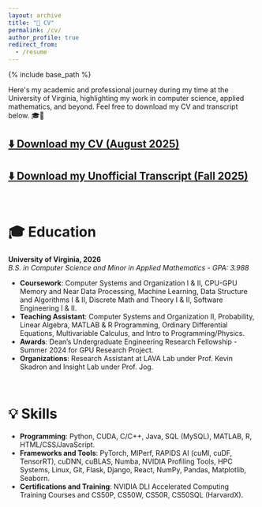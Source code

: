 ```yaml
---
layout: archive
title: "📄 CV"
permalink: /cv/
author_profile: true
redirect_from:
  - /resume
---
```


{% include base_path %}

Here's my academic and professional journey during my time at the University of Virginia, highlighting my work in computer science, applied mathematics, and beyond. Feel free to download my CV and transcript below. 🎓💼  

## [⬇️ Download my CV (August 2025)](https://drive.google.com/file/d/1hoDkHu9l6-awK2rVuS4EAYIhArsEU1ni/view?usp=sharing)

## [⬇️ Download my Unofficial Transcript (Fall 2025)](https://drive.google.com/file/d/1VFWQpVaDZx2R8QlbMcizK5HIXkxmqQQ9/view?usp=sharing)

<br>

🎓 Education
======
**University of Virginia, 2026**  
_B.S. in Computer Science and Minor in Applied Mathematics - GPA: 3.988_
- **Coursework**: Computer Systems and Organization I & II, CPU-GPU Memory and Near Data Processing, Machine Learning, Data Structure and Algorithms I & II, Discrete Math and Theory I & II, Software Engineering I & II.
- **Teaching Assistant**: Computer Systems and Organization II, Probability, Linear Algebra, MATLAB & R Programming, Ordinary Differential Equations, Multivariable Calculus, and Intro to Programming/Physics.
- **Awards**: Dean’s Undergraduate Engineering Research Fellowship - Summer 2024 for GPU Research Project.
- **Organizations**: Research Assistant at LAVA Lab under Prof. Kevin Skadron and Insight Lab under Prof. Jog.

<br>

💡 Skills
======
- **Programming**: Python, CUDA, C/C++, Java, SQL (MySQL), MATLAB, R, HTML/CSS/JavaScript.
- **Frameworks and Tools**: PyTorch, MlPerf, RAPIDS AI (cuMl, cuDF, TensorRT), cuDNN, cuBLAS, Numba, NVIDIA Profiling Tools, HPC Systems, Linux, Git, Flask, Django, React, NumPy, Pandas, Matplotlib, Seaborn.
- **Certifications and Training**: NVIDIA DLI Accelerated Computing Training Courses and CS50P, CS50W, CS50R, CS50SQL (HarvardX).
